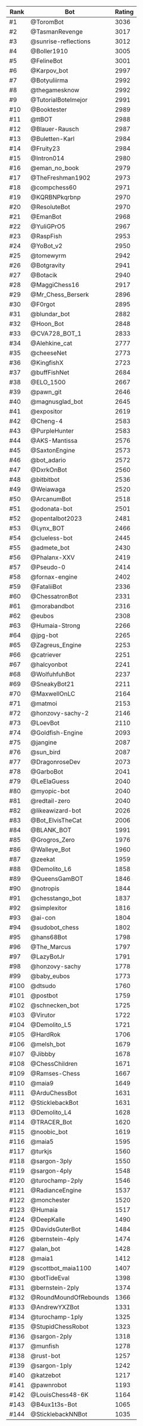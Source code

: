 Rank|Bot|Rating
---|---|---
#1|@ToromBot|3036
#2|@TasmanRevenge|3017
#3|@sunrise-reflections|3012
#4|@Boller1910|3005
#5|@FelineBot|3001
#6|@Karpov_bot|2997
#7|@Botyuliirma|2992
#8|@thegamesknow|2992
#9|@TutorialBotelmejor|2991
#10|@Booktester|2989
#11|@ttBOT|2988
#12|@Blauer-Rausch|2987
#13|@Buletten-Karl|2984
#14|@Fruity23|2984
#15|@Intron014|2980
#16|@eman_no_book|2979
#17|@TheFreshman1902|2973
#18|@compchess60|2971
#19|@KQRBNPkqrbnp|2970
#20|@ResoluteBot|2970
#21|@EmanBot|2968
#22|@YuliGPrO5|2967
#23|@RaspFish|2953
#24|@YoBot_v2|2950
#25|@tomewyrm|2942
#26|@Botgravity|2941
#27|@Botacik|2940
#28|@MaggiChess16|2917
#29|@Mr_Chess_Berserk|2896
#30|@F0rgot|2895
#31|@blundar_bot|2882
#32|@Hoon_Bot|2848
#33|@CVA728_BOT_1|2833
#34|@Alehkine_cat|2777
#35|@cheeseNet|2773
#36|@KingfishX|2723
#37|@buffFishNet|2684
#38|@ELO_1500|2667
#39|@pawn_git|2646
#40|@magnusglad_bot|2645
#41|@expositor|2619
#42|@Cheng-4|2583
#43|@PurpleHunter|2583
#44|@AKS-Mantissa|2576
#45|@SaxtonEngine|2573
#46|@bot_adario|2572
#47|@DxrkOnBot|2560
#48|@bitbitbot|2536
#49|@Weiawaga|2520
#50|@ArcanumBot|2518
#51|@odonata-bot|2501
#52|@opentalbot2023|2481
#53|@Lynx_BOT|2466
#54|@clueless-bot|2445
#55|@admete_bot|2430
#56|@Phalanx-XXV|2419
#57|@Pseudo-0|2414
#58|@fornax-engine|2402
#59|@FataliiBot|2336
#60|@ChessatronBot|2331
#61|@morabandbot|2316
#62|@eubos|2308
#63|@Humaia-Strong|2266
#64|@jpg-bot|2265
#65|@Zagreus_Engine|2253
#66|@catriever|2251
#67|@halcyonbot|2241
#68|@WolfuhfuhBot|2237
#69|@SneakyBot21|2211
#70|@MaxwellOnLC|2164
#71|@matmoi|2153
#72|@honzovy-sachy-2|2146
#73|@LoevBot|2110
#74|@Goldfish-Engine|2093
#75|@jangine|2087
#76|@sun_bird|2087
#77|@DragonroseDev|2073
#78|@GarboBot|2041
#79|@LeElaGuess|2040
#80|@myopic-bot|2040
#81|@redtail-zero|2040
#82|@likeawizard-bot|2026
#83|@Bot_ElvisTheCat|2006
#84|@BLANK_BOT|1991
#85|@Grogros_Zero|1976
#86|@Walleye_Bot|1960
#87|@zeekat|1959
#88|@Demolito_L6|1858
#89|@QueensGamBOT|1846
#90|@notropis|1844
#91|@chesstango_bot|1837
#92|@simplexitor|1816
#93|@ai-con|1804
#94|@sudobot_chess|1802
#95|@hans68Bot|1798
#96|@The_Marcus|1797
#97|@LazyBotJr|1791
#98|@honzovy-sachy|1778
#99|@baby_eubos|1773
#100|@dtsudo|1760
#101|@postbot|1759
#102|@schnecken_bot|1725
#103|@Virutor|1722
#104|@Demolito_L5|1721
#105|@HardRok|1706
#106|@melsh_bot|1679
#107|@Jibbby|1678
#108|@ChessChildren|1671
#109|@Ramses-Chess|1667
#110|@maia9|1649
#111|@ArduChessBot|1631
#112|@SticklebackBot|1631
#113|@Demolito_L4|1628
#114|@TRACER_Bot|1620
#115|@noobic_bot|1619
#116|@maia5|1595
#117|@turkjs|1560
#118|@sargon-3ply|1550
#119|@sargon-4ply|1548
#120|@turochamp-2ply|1546
#121|@RadianceEngine|1537
#122|@monchester|1520
#123|@Humaia|1517
#124|@DeepKalle|1490
#125|@DavidsGuterBot|1484
#126|@bernstein-4ply|1474
#127|@alan_bot|1428
#128|@maia1|1412
#129|@scottbot_maia1100|1407
#130|@botTideEval|1398
#131|@bernstein-2ply|1374
#132|@RoundMoundOfRebounds|1366
#133|@AndrewYXZBot|1331
#134|@turochamp-1ply|1325
#135|@StupidChessRobot|1323
#136|@sargon-2ply|1318
#137|@munfish|1278
#138|@rust-bot|1257
#139|@sargon-1ply|1242
#140|@katzebot|1217
#141|@pawnrobot|1193
#142|@LouisChess48-6K|1164
#143|@B4ux1t3s-Bot|1065
#144|@SticklebackNNBot|1035
